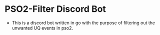 # PSO2-Filter Discord Bot

* This is a discord bot written in go with the purpose of filtering out the unwanted UQ events in pso2.